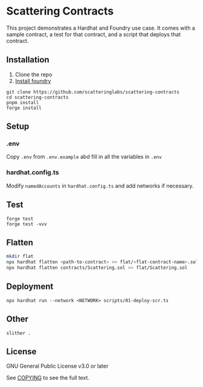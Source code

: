 # Scattering Contracts

This project demonstrates a Hardhat and Foundry use case. It comes with a sample contract, a test for that contract, and a script that deploys that contract.

## Installation

1. Clone the repo
2. [Install foundry](https://github.com/foundry-rs/foundry)

```
git clone https://github.com/scatteringlabs/scattering-contracts
cd scattering-contracts
pnpm install
forge install
```

## Setup

### .env

Copy `.env` from `.env.example`
abd fill in all the variables in `.env`

### hardhat.config.ts

Modify `namedAccounts` in `hardhat.config.ts` and add networks if necessary.

## Test

```
forge test
forge test -vvv
```

## Flatten

```bash
mkdir flat
npx hardhat flatten <path-to-contract> >> flat/<flat-contract-name>.sol
npx hardhat flatten contracts/Scattering.sol >> flat/Scattering.sol
```

## Deployment

```
npx hardhat run --network <NETWORK> scripts/01-deploy-scr.ts
```

## Other

```
slither .
```

## License

GNU General Public License v3.0 or later

See [COPYING](./COPYING) to see the full text.
